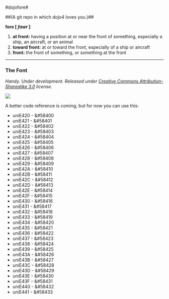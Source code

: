 #dojofore#

##(A git repo in which dojo4 loves you.)##

**fore [ _fawr_ ]**

1. **at front:** having a position at or near the front of something, especially a ship, an aircraft, or an animal
1. **toward front:** at or toward the front, especially of a ship or aircraft
1. **front:** the front of something, or something at the front
                        
***

### The Font ###

_Handy. Under development. Released under [Creative Commons Attribution-Sharealike 3.0](http://creativecommons.org/licenses/by-sa/3.0/) license._

<img src="/dojo4/dojofore/raw/master/the_font/the_font.png" />

A better code reference is coming, but for now you can use this:

* uniE420 - &#58400
* uniE421 - &#58401
* uniE422 - &#58402
* uniE423 - &#58403
* uniE424 - &#58404
* uniE425 - &#58405
* uniE426 - &#58406
* uniE427 - &#58407
* uniE428 - &#58408
* uniE429 - &#58409
* uniE42A - &#58410
* uniE42B - &#58411
* uniE42C - &#58412
* uniE42D - &#58413
* uniE42E - &#58414
* uniE42F - &#58415
* uniE430 - &#58416
* uniE431 - &#58417
* uniE432 - &#58418
* uniE433 - &#58419
* uniE434 - &#58420
* uniE435 - &#58421
* uniE436 - &#58422
* uniE437 - &#58423
* uniE438 - &#58424
* uniE439 - &#58425
* uniE43A - &#58426
* uniE43B - &#58427
* uniE43C - &#58428
* uniE43D - &#58429
* uniE43E - &#58430
* uniE43F - &#58431
* uniE440 - &#58432
* uniE441 - &#58433
          
